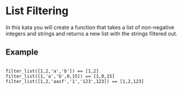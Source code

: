 # List Filtering

In this kata you will create a function that takes a list of non-negative integers and strings and returns a new list with the strings filtered out.

## Example

<code>
filter_list([1,2,'a','b']) == [1,2]
filter_list([1,'a','b',0,15]) == [1,0,15]
filter_list([1,2,'aasf','1','123',123]) == [1,2,123]
</code>
